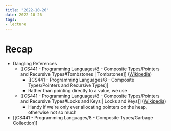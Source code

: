 ```yaml
---
title: "2022-10-26"
date: 2022-10-26
tags:
- lecture
---
```


# Recap

* Dangling References
	* [[CS441 - Programming Languages/8 - Composite Types/Pointers and Recursive Types#Tombstones | Tombstones]] ([Wikipedia](https://en.wikipedia.org/wiki/Tombstone_(programming)))
		* [[CS441 - Programming Languages/8 - Composite Types/Pointers and Recursive Types]]
		* Rather than pointing directly to a value, we use 
	* [[CS441 - Programming Languages/8 - Composite Types/Pointers and Recursive Types#Locks and Keys | Locks and Keys]] ([Wikipedia](https://en.wikipedia.org/wiki/Locks-and-keys))
		* Handy if we're only ever allocating pointers on the heap, otherwise not so much
* [[CS441 - Programming Languages/8 - Composite Types/Garbage Collection]]
